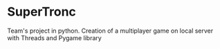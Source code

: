 # SuperTronc
Team's project in python. Creation of a multiplayer game on local server with Threads and Pygame library
